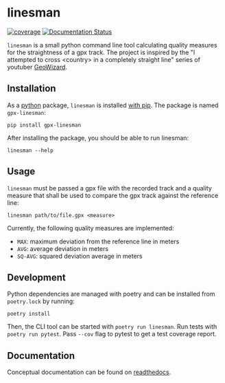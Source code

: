 # linesman
[![coverage](https://codecov.io/gh/burrscurr/linesman/branch/master/graph/badge.svg?token=LTDZFKEX4N)](https://codecov.io/gh/burrscurr/linesman)
[![Documentation Status](https://readthedocs.org/projects/linesman/badge/?version=latest)](https://linesman.readthedocs.io/en/latest/?badge=latest)

`linesman` is a small python command line tool calculating quality measures for
the straightness of a gpx track. The project is inspired by the "I attempted to
cross \<country\> in a completely straight line" series of youtuber
[GeoWizard](https://www.youtube.com/channel/UCW5OrUZ4SeUYkUg1XqcjFYA).

## Installation

As a [python](https://python.org) package, `linesman` is installed [with
pip](https://datatofish.com/install-package-python-using-pip/). The
package is named `gpx-linesman`:

```
pip install gpx-linesman
```

After installing the package, you should be able to run linesman:

```
linesman --help
```

## Usage

`linesman` must be passed a gpx file with the recorded track and a quality
measure that shall be used to compare the gpx track against the reference line:

```
linesman path/to/file.gpx <measure>
```

Currently, the following quality measures are implemented:

 - `MAX`: maximum deviation from the reference line in meters
 - `AVG`: average deviation in meters
 - `SQ-AVG`: squared deviation average in meters

## Development

Python dependencies are managed with poetry and can be installed from
`poetry.lock` by running:

```
poetry install
```

Then, the CLI tool can be started with `poetry run linesman`. Run tests with
`poetry run pytest`. Pass `--cov` flag to pytest to get a test coverage report.

## Documentation

Conceptual documentation can be found on [readthedocs](https://linesman.readthedocs.io).
